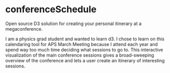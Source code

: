 conferenceSchedule
==================

Open source D3 solution for creating your personal itinerary at a megaconference.

I am a physics grad student and wanted to learn d3.  I chose to learn on this calendaring tool for APS March Meeting because I attend each year and spend way too much time deciding what sessions to go to.  This interactive visualization of the main conference sessions gives a broad-sweeping overview of the conference and lets a user create an itinerary of interesting sessions.

